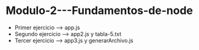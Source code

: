 # Modulo-2---Fundamentos-de-node
* Primer ejercicio --> app.js
* Segundo ejercicio --> app2.js y tabla-5.txt
* Tercer ejercicio --> app3.js y generarArchivo.js

